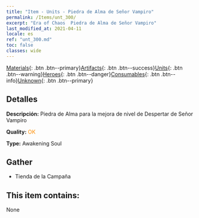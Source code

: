 ```yaml
---
title: "Item - Units - Piedra de Alma de Señor Vampiro"
permalink: /Items/unt_300/
excerpt: "Era of Chaos  Piedra de Alma de Señor Vampiro"
last_modified_at: 2021-04-11
locale: es
ref: "unt_300.md"
toc: false
classes: wide
---
```

 [Materials](/es/Items/){: .btn .btn--primary}[Artifacts](/es/Items/Artifacts/){: .btn .btn--success}[Units](/es/Items/Units/){: .btn .btn--warning}[Heroes](/es/Items/Heroes/){: .btn .btn--danger}[Consumables](/es/Items/Consumables/){: .btn .btn--info}[Unknown](/es/Items/Unknown/){: .btn .btn--primary}

## Detalles
 **Descripción:** Piedra de Alma para la mejora de nivel de Despertar de Señor Vampiro

 **Quality:** <span style="color: #FF8C00">OK</span>

 **Type:** Awakening Soul

## Gather

*    Tienda de la Campaña 

## This item contains:

  None

